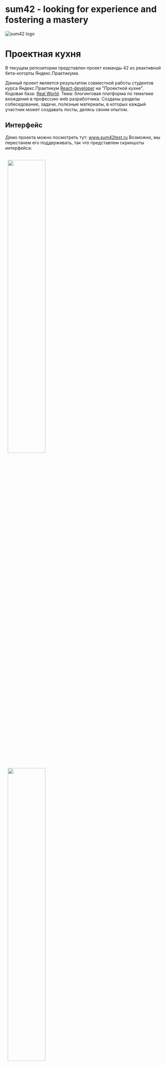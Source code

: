 # sum42 - looking for experience and fostering a mastery
![sum42 logo](https://i.ibb.co/N1SjczS/Screenshot-3.png "sum42 logo")

# Проектная кухня

В текущем репозитории представлен проект команды 42 из реактивной бета-когорты Яндекс.Практикума. 

Данный проект является результатом совместной работы студентов курса Яндекс.Практикум [React-developer](https://praktikum.yandex.ru/react/) на "Проектной кухне". 
Кодовая база: [Real World](https://github.com/gothinkster/react-redux-realworld-example-app). 
Тема: блогинговая платформа по тематике вхождения в профессию web разработчика. Созданы разделы собеседование, задачи, полезные материалы, в которых каждый участник может создавать посты, делясь своим опытом.

## Интерфейс
Демо проекта можно посмотреть тут: www.sum42test.ru
Возможно, мы перестанем его поддерживать, так что представлем скриншоты интерфейса:
<div>
  <img style="margin:1rem 0.5rem"  width=49% src="https://user-images.githubusercontent.com/72499342/126208429-a8615373-2986-4ded-bff2-3fb5fe5b0c1e.png" />
  <img style="margin:1rem 0.5rem" width=49% src="https://user-images.githubusercontent.com/72499342/126208618-5337eb16-3cb7-4f5c-9cba-f6bfba9a6092.png" />
</div>
<div>
  <img style="margin:1rem 0.5rem"  width=49% src="https://user-images.githubusercontent.com/72499342/126208533-b9d02035-7d65-40fa-9efc-8e69fbb2d459.png" />
  <img style="margin:1rem 0.5rem" width=49% src="https://user-images.githubusercontent.com/72499342/126208654-916e2f26-413c-421b-b82b-01b641cc6344.png" />
</div>
<div>
  <img style="margin:1rem 0.5rem"  width=49% src="https://user-images.githubusercontent.com/72499342/126208729-a59c5b3a-9560-4706-b309-2e918d888639.png" />
  <img style="margin:1rem 0.5rem" width=49% src="https://user-images.githubusercontent.com/72499342/126208771-2e65271c-2669-45d7-a0d9-ef114e96a211.png" />
</div>
<br>

## Установка

Проект состоит из фронтенда и бэкенда.

### Бэкенд
Ссылка на [Контейнер в Docker](https://github.com/FortyTwoTeam/react-project-kitchen-backend). 
Инструкции по запуску бэкенда на локальной машине вы можете найти в README к проекту бэкенда.

### Фронтенд
Для запуска данного проекта:
1. Клонировать этот репозиторий
2. Убедиться, что в файле `/agent.js` указан корректный порт для обращения к бэкенду (константа `API_ROOT`)
3. Выполнить `npm install && npm start` в терминале, находясь в папке проекта

Обращаем ваше внимание, что проект пока не адаптирован под планшеты и мобильные устройства.

## Баги

Ниже вы можете ознакомиться с уже обнаруженными багами, которые мы устраним в ближайшее время:
* доступ к страницам входа и регистрации при логине;
* возможность создания пустой статьи;
* возможность создания в статье тегов с одинаковым содержанием;
* во время создания\редактирования статьи нельзя удалить выбранные теги;
* отсутствие ререндера при попытке перейти в окно своего профиля со страницы другого профиля;
* не отображается перенос строки;
* переполнение в одной статье при слишком длинном слове;
* отображение комментариев (при добавлении новые внизу, при обновлении новые наверху);
* подсветка выбранных тегов в превью к статье;
* "Ваши статьи" на странице другого пользователя.


## Участие в проекте
Кидайте пул-реквесты, мы всему будем рады (или забаним вас).

## Авторы

**Сергей Рогальский**
* [github/Sergey-Rogalskiy](https://github.com/Sergey-Rogalskiy)

**Никита Кандзюба**
* [github/Der200](https://github.com/Der200)

**Александр Иванин**
* [github/ivalexandr](https://github.com/ivalexandr)

**Егор Шкиря**
* [github/zuhijan](https://github.com/zuhijan)


## You may also like..
Схожие проекты наших друзей по бета-когорте:

**[PCDevs и "Алкостопом по галактике"](https://github.com/PCDevs/react-project-kitchen-frontend)**
http://pcdevs.space/

**[GastroManiacs и "Pickled Bananas"](https://github.com/PCDevs/react-project-kitchen-frontend)**
https://pickledbananas.com/

**[This Is React Sparta и "Old Star Games"](https://github.com/VitalyBibik/kitchen_project)**
